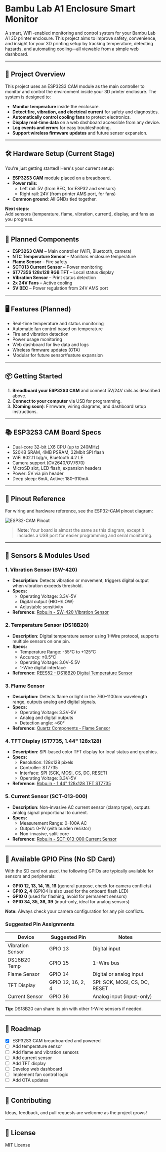 # Bambu Lab A1 Enclosure Smart Monitor

A smart, WiFi-enabled monitoring and control system for your Bambu Lab A1 3D printer enclosure. This project aims to improve safety, convenience, and insight for your 3D printing setup by tracking temperature, detecting hazards, and automating cooling—all viewable from a simple web dashboard.

---

## 🚀 Project Overview

This project uses an ESP32S3 CAM module as the main controller to monitor and control the environment inside your 3D printer enclosure. The system is designed to:

- **Monitor temperature** inside the enclosure.
- **Detect fire, vibration, and electrical current** for safety and diagnostics.
- **Automatically control cooling fans** to protect electronics.
- **Display real-time data** on a web dashboard accessible from any device.
- **Log events and errors** for easy troubleshooting.
- **Support wireless firmware updates** and future sensor expansion.

---

## 🛠️ Hardware Setup (Current Stage)

You're just getting started! Here's your current setup:

- **ESP32S3 CAM** module placed on a breadboard.
- **Power rails:**  
  - Left rail: 5V (from BEC, for ESP32 and sensors)  
  - Right rail: 24V (from printer AMS port, for fans)
- **Common ground**: All GNDs tied together.

**Next steps:**  
Add sensors (temperature, flame, vibration, current), display, and fans as you progress.

---

## 🧰 Planned Components

- **ESP32S3 CAM** – Main controller (WiFi, Bluetooth, camera)
- **NTC Temperature Sensor** – Monitors enclosure temperature
- **Flame Sensor** – Fire safety
- **SCT013 Current Sensor** – Power monitoring
- **ST7735S 128x128 RGB TFT** – Local status display
- **Vibration Sensor** – Print status detection
- **2x 24V Fans** – Active cooling
- **5V BEC** – Power regulation from 24V AMS port

---

## 🖥️ Features (Planned)

- Real-time temperature and status monitoring
- Automatic fan control based on temperature
- Fire and vibration detection
- Power usage monitoring
- Web dashboard for live data and logs
- Wireless firmware updates (OTA)
- Modular for future sensor/feature expansion

---

## 📦 Getting Started

1. **Breadboard your ESP32S3 CAM** and connect 5V/24V rails as described above.
2. **Connect to your computer** via USB for programming.
3. **(Coming soon)**: Firmware, wiring diagrams, and dashboard setup instructions.

---

## 📚 ESP32S3 CAM Board Specs

- Dual-core 32-bit LX6 CPU (up to 240MHz)
- 520KB SRAM, 4MB PSRAM, 32Mbit SPI flash
- WiFi 802.11 b/g/n, Bluetooth 4.2 LE
- Camera support (OV2640/OV7670)
- MicroSD slot, LED flash, expansion headers
- Power: 5V via pin header
- Deep sleep: 6mA, Active: 180–310mA

---

## 🧩 Pinout Reference

For wiring and hardware reference, see the ESP32-CAM pinout diagram:

![ESP32-CAM Pinout](https://i0.wp.com/randomnerdtutorials.com/wp-content/uploads/2020/03/ESP32-CAM-pinout-new.png?quality=100&strip=all&ssl=1)

> **Note:** Your board is almost the same as this diagram, except it includes a USB port for easier programming and serial monitoring.

---

## 🧪 Sensors & Modules Used

### 1. Vibration Sensor (SW-420)
- **Description:** Detects vibration or movement, triggers digital output when vibration exceeds threshold.
- **Specs:**
  - Operating Voltage: 3.3V–5V
  - Digital output (HIGH/LOW)
  - Adjustable sensitivity
- **Reference:** [Robu.in - SW-420 Vibration Sensor](https://robu.in/product/vibration-sensor-module-alarm-motion-sensor-module-vibration-switch-sw-420/)

### 2. Temperature Sensor (DS18B20)
- **Description:** Digital temperature sensor using 1-Wire protocol, supports multiple sensors on one pin.
- **Specs:**
  - Temperature Range: -55°C to +125°C
  - Accuracy: ±0.5°C
  - Operating Voltage: 3.0V–5.5V
  - 1-Wire digital interface
- **Reference:** [REES52 - DS18B20 Digital Temperature Sensor](https://rees52.com/products/ds18b20-digital-temperature-sensor-module-for-arduino-ab032)

### 3. Flame Sensor
- **Description:** Detects flame or light in the 760–1100nm wavelength range, outputs analog and digital signals.
- **Specs:**
  - Operating Voltage: 3.3V–5V
  - Analog and digital outputs
  - Detection angle: ~60°
- **Reference:** [Quartz Components - Flame Sensor](https://quartzcomponents.com/products/flame-fire-sensor-module)

### 4. TFT Display (ST7735, 1.44" 128x128)
- **Description:** SPI-based color TFT display for local status and graphics.
- **Specs:**
  - Resolution: 128x128 pixels
  - Controller: ST7735
  - Interface: SPI (SCK, MOSI, CS, DC, RESET)
  - Operating Voltage: 3.3V–5V
- **Reference:** [Robu.in - 1.44" 128x128 TFT ST7735](https://robu.in/product/1-44-inch-128x128-st7735-controller-spi-serial-port-tft-display/)

### 5. Current Sensor (SCT-013-000)
- **Description:** Non-invasive AC current sensor (clamp type), outputs analog signal proportional to current.
- **Specs:**
  - Measurement Range: 0–100A AC
  - Output: 0–1V (with burden resistor)
  - Non-invasive, split-core
- **Reference:** [Robu.in - SCT-013-000 Current Sensor](https://robu.in/product/sct-013-000-100a-non-invasive-ac-current-sensor-split-core-type-clamp-sensor/)

---

## 🧮 Available GPIO Pins (No SD Card)

With the SD card not used, the following GPIOs are typically available for sensors and peripherals:
- **GPIO 12, 13, 14, 15, 16** (general purpose, check for camera conflicts)
- **GPIO 2, 4** (GPIO4 is also used for the onboard flash LED)
- **GPIO 0** (used for flashing, avoid for permanent sensors)
- **GPIO 34, 35, 36, 39** (input-only, ideal for analog sensors)

**Note:** Always check your camera configuration for any pin conflicts.

### Suggested Pin Assignments

| Device           | Suggested Pin | Notes                        |
|------------------|--------------|------------------------------|
| Vibration Sensor | GPIO 13      | Digital input                |
| DS18B20 Temp     | GPIO 15      | 1-Wire bus                   |
| Flame Sensor     | GPIO 14      | Digital or analog input      |
| TFT Display      | GPIO 12, 16, 2, 4 | SPI: SCK, MOSI, CS, DC, RESET |
| Current Sensor   | GPIO 36      | Analog input (input-only)    |

**Tip:** DS18B20 can share its pin with other 1-Wire sensors if needed.

---

## 📝 Roadmap

- [x] ESP32S3 CAM breadboarded and powered
- [ ] Add temperature sensor
- [ ] Add flame and vibration sensors
- [ ] Add current sensor
- [ ] Add TFT display
- [ ] Develop web dashboard
- [ ] Implement fan control logic
- [ ] Add OTA updates

---

## 🤝 Contributing

Ideas, feedback, and pull requests are welcome as the project grows!

---

## 📄 License

MIT License